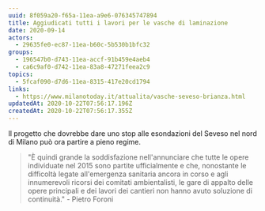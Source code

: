 ```yaml
---
uuid: 8f059a20-f65a-11ea-a9e6-076345747894
title: Aggiudicati tutti i lavori per le vasche di laminazione
date: 2020-09-14
actors:
  - 29635fe0-ec87-11ea-b60c-5b530b1bfc32
groups:
  - 196547b0-d743-11ea-accf-91b459e4aeb4
  - ca6c9af0-d742-11ea-83a8-47271feea2c9
topics:
  - 5fcaf090-d7d6-11ea-8315-417e20cd1794
links:
  - https://www.milanotoday.it/attualita/vasche-seveso-brianza.html
updatedAt: 2020-10-22T07:56:17.196Z
createdAt: 2020-10-22T07:56:17.355Z
---
```

Il progetto che dovrebbe dare uno stop alle esondazioni del Seveso nel nord di Milano può ora partire a pieno regime.

> "È quindi grande la soddisfazione nell'annunciare che tutte le opere individuate nel 2015 sono partite ufficialmente e che, nonostante le difficoltà legate all'emergenza sanitaria ancora in corso e agli innumerevoli ricorsi dei comitati ambientalisti, le gare di appalto delle opere principali e dei lavori dei cantieri non hanno avuto soluzione di continuità." - Pietro Foroni


